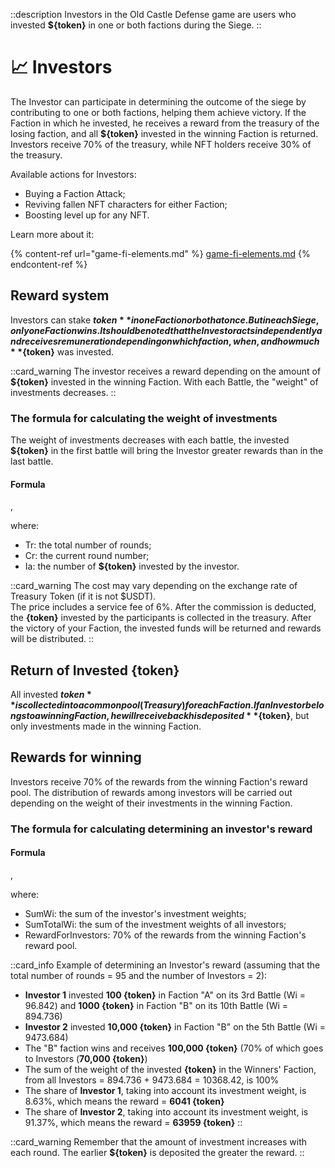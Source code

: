 ::description
Investors in the Old Castle Defense game are users who invested **${token}** in one or both factions 
during the Siege.
::

# 📈 Investors

The Investor can participate in determining the outcome of the siege by contributing to one or 
both factions, helping them achieve victory. If the Faction in which he invested, he receives 
a reward from the treasury of the losing faction, and all **${token}** invested in the winning Faction 
is returned. Investors receive 70% of the treasury, while NFT holders receive 30% of the treasury.

Available actions for Investors:
* Buying a Faction Attack;
* Reviving fallen NFT characters for either Faction;
* Boosting level up for any NFT.

Learn more about it:

{% content-ref url="game-fi-elements.md" %}
[game-fi-elements.md](game-fi-elements.md)
{% endcontent-ref %}

## Reward system
Investors can stake **${token}** in one Faction or both at once. But in each Siege, only one 
Faction wins. It should be noted that the Investor acts independently and receives 
remuneration depending on which faction, when, and how much **${token}** was invested.

::card_warning
The investor receives a reward depending on the amount of **${token}** invested in the winning 
Faction. With each Battle, the "weight" of investments decreases.
::

### The formula for calculating the weight of investments
The weight of investments decreases with each battle, the invested **${token}** in the first battle 
will bring the Investor greater rewards than in the last battle.

#### Formula

<MathComponent :mathExpression="'Wi=(Tr-Cr)/Tr*Ia'" />,

where:
* Tr: the total number of rounds;
* Cr: the current round number;
* Ia: the number of **${token}** invested by the investor.

::card_warning
The cost may vary depending on the exchange rate of Treasury Token (if it is not $USDT).\
The price includes a service fee of 6%. After the commission is deducted, the **{token}** 
invested by the participants is collected in the treasury. After the victory of your 
Faction, the invested funds will be returned and rewards will be distributed.
::

## Return of Invested {token}
All invested **${token}** is collected into a common pool (Treasury) for each Faction. If an Investor 
belongs to a winning Faction, he will receive back his deposited **${token}**, but only investments 
made in the winning Faction.

## Rewards for winning
Investors receive 70% of the rewards from the winning Faction's reward pool. The distribution 
of rewards among investors will be carried out depending on the weight of their investments in 
the winning Faction.

### The formula for calculating determining an investor's reward

#### Formula

<MathComponent :mathExpression="'InvRew = \frac{SumWi}{SumTotalWi}*RewardForInvestors'" />,

where:
* SumWi: the sum of the investor's investment weights;
* SumTotalWi: the sum of the investment weights of all investors;
* RewardForInvestors: 70% of the rewards from the winning Faction's reward pool.

::card_info
Example of determining an Investor's reward (assuming that the total number of rounds = 95 
and the number of Investors = 2):
* **Investor 1** invested **100 {token}** in Faction "A" on its 3rd Battle (Wi = 96.842) and **1000 {token}** in 
Faction "B" on its 10th Battle (Wi = 894.736)
* **Investor 2** invested **10,000 {token}** in Faction "B" on the 5th Battle (Wi = 9473.684)
* The "B" faction wins and receives **100,000 {token}** (70% of which goes to Investors (**70,000 {token}**)
* The sum of the weight of the invested **{token}** in the Winners' Faction, from all Investors = 
894.736 + 9473.684 = 10368.42, is 100%
* The share of **Investor 1**, taking into account its investment weight, is 8.63%, which means the 
reward = **6041 {token}** 
* The share of **Investor 2**, taking into account its investment weight, is 91.37%, which means the 
reward = **63959 {token}**
::

::card_warning
Remember that the amount of investment increases with each round. The earlier **${token}** is deposited the 
greater the reward.
::